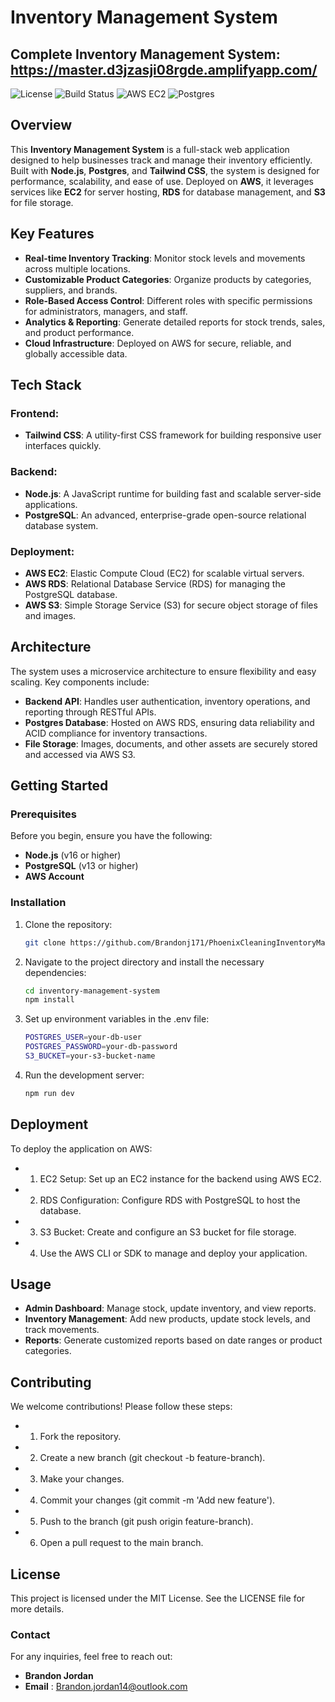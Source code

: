 # Inventory Management System

## Complete Inventory Management System: https://master.d3jzasji08rgde.amplifyapp.com/
![License](https://img.shields.io/badge/license-MIT-green)
![Build Status](https://img.shields.io/badge/build-passing-brightgreen)
![AWS EC2](https://img.shields.io/badge/AWS-EC2-orange)
![Postgres](https://img.shields.io/badge/Postgres-13-blue)

## Overview

This **Inventory Management System** is a full-stack web application designed to help businesses track and manage their inventory efficiently. Built with **Node.js**, **Postgres**, and **Tailwind CSS**, the system is designed for performance, scalability, and ease of use. Deployed on **AWS**, it leverages services like **EC2** for server hosting, **RDS** for database management, and **S3** for file storage.

## Key Features

- **Real-time Inventory Tracking**: Monitor stock levels and movements across multiple locations.
- **Customizable Product Categories**: Organize products by categories, suppliers, and brands.
- **Role-Based Access Control**: Different roles with specific permissions for administrators, managers, and staff.
- **Analytics & Reporting**: Generate detailed reports for stock trends, sales, and product performance.
- **Cloud Infrastructure**: Deployed on AWS for secure, reliable, and globally accessible data.

## Tech Stack

### Frontend:
- **Tailwind CSS**: A utility-first CSS framework for building responsive user interfaces quickly.

### Backend:
- **Node.js**: A JavaScript runtime for building fast and scalable server-side applications.
- **PostgreSQL**: An advanced, enterprise-grade open-source relational database system.

### Deployment:
- **AWS EC2**: Elastic Compute Cloud (EC2) for scalable virtual servers.
- **AWS RDS**: Relational Database Service (RDS) for managing the PostgreSQL database.
- **AWS S3**: Simple Storage Service (S3) for secure object storage of files and images.

## Architecture

The system uses a microservice architecture to ensure flexibility and easy scaling. Key components include:

- **Backend API**: Handles user authentication, inventory operations, and reporting through RESTful APIs.
- **Postgres Database**: Hosted on AWS RDS, ensuring data reliability and ACID compliance for inventory transactions.
- **File Storage**: Images, documents, and other assets are securely stored and accessed via AWS S3.

## Getting Started

### Prerequisites

Before you begin, ensure you have the following:

- **Node.js** (v16 or higher)
- **PostgreSQL** (v13 or higher)
- **AWS Account**

### Installation

1. Clone the repository:
   ```bash
   git clone https://github.com/Brandonj171/PhoenixCleaningInventoryManagement.git
2. Navigate to the project directory and install the necessary dependencies:
   ```bash
   cd inventory-management-system
   npm install
3. Set up environment variables in the .env file:
   ```bash
   POSTGRES_USER=your-db-user
   POSTGRES_PASSWORD=your-db-password
   S3_BUCKET=your-s3-bucket-name
4. Run the development server:
   ```bash
   npm run dev

## Deployment

To deploy the application on AWS:

- 1. EC2 Setup: Set up an EC2 instance for the backend using AWS EC2.
- 2. RDS Configuration: Configure RDS with PostgreSQL to host the database.
- 3. S3 Bucket: Create and configure an S3 bucket for file storage.
- 4. Use the AWS CLI or SDK to manage and deploy your application.

## Usage

- **Admin Dashboard**: Manage stock, update inventory, and view reports.
- **Inventory Management**: Add new products, update stock levels, and track movements.
- **Reports**: Generate customized reports based on date ranges or product categories.

## Contributing

We welcome contributions! Please follow these steps:

- 1. Fork the repository.
- 2. Create a new branch (git checkout -b feature-branch).
- 3. Make your changes.
- 4. Commit your changes (git commit -m 'Add new feature').
- 5. Push to the branch (git push origin feature-branch).
- 6. Open a pull request to the main branch.

## License
This project is licensed under the MIT License. See the LICENSE file for more details.

### Contact
For any inquiries, feel free to reach out:
- **Brandon Jordan**
- **Email** : Brandon.jordan14@outlook.com
